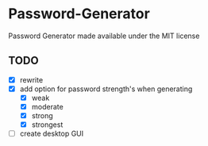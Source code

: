 # Password-Generator 

Password Generator made available under the MIT license

## TODO

- [x] rewrite
- [x] add option for password strength's when generating
    - [x] weak
    - [x] moderate
    - [x] strong
    - [x] strongest
- [ ] create desktop GUI
